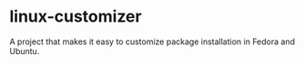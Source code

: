 # linux-customizer
A project that makes it easy to customize package installation in Fedora and Ubuntu.
